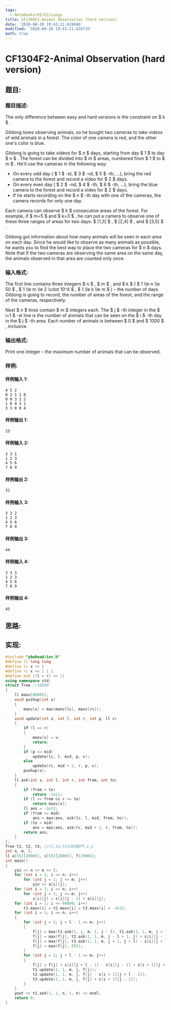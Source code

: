 ```yaml
---
tags:
  - Notebooks/OI/OJ/Luogu
title: CF1304F2-Animal Observation (hard version)
date: '2020-08-20 19:43:21.628686'
modified: '2020-08-20 19:43:21.628716'
math: true
---
```


# CF1304F2-Animal Observation (hard version)

## 题目:

### 题目描述:

The only difference between easy and hard versions is the constraint on $ k $ .

Gildong loves observing animals, so he bought two cameras to take videos of wild animals in a forest. The color of one camera is red, and the other one's color is blue.

Gildong is going to take videos for $ n $ days, starting from day $ 1 $ to day $ n $ . The forest can be divided into $ m $ areas, numbered from $ 1 $ to $ m $ . He'll use the cameras in the following way:

- On every odd day ( $ 1 $ -st, $ 3 $ -rd, $ 5 $ -th, ...), bring the red camera to the forest and record a video for $ 2 $ days.
- On every even day ( $ 2 $ -nd, $ 4 $ -th, $ 6 $ -th, ...), bring the blue camera to the forest and record a video for $ 2 $ days.
- If he starts recording on the $ n $ -th day with one of the cameras, the camera records for only one day.

Each camera can observe $ k $ consecutive areas of the forest. For example, if $ m=5 $ and $ k=3 $ , he can put a camera to observe one of these three ranges of areas for two days: $ [1,3] $ , $ [2,4] $ , and $ [3,5] $ .

Gildong got information about how many animals will be seen in each area on each day. Since he would like to observe as many animals as possible, he wants you to find the best way to place the two cameras for $ n $ days. Note that if the two cameras are observing the same area on the same day, the animals observed in that area are counted only once.

### 输入格式:

The first line contains three integers $ n $ , $ m $ , and $ k $ ( $ 1 \le n \le 50 $ , $ 1 \le m \le 2 \cdot 10^4 $ , $ 1 \le k \le m $ ) – the number of days Gildong is going to record, the number of areas of the forest, and the range of the cameras, respectively.

Next $ n $ lines contain $ m $ integers each. The $ j $ -th integer in the $ i+1 $ -st line is the number of animals that can be seen on the $ i $ -th day in the $ j $ -th area. Each number of animals is between $ 0 $ and $ 1000 $ , inclusive.

### 输出格式:

Print one integer – the maximum number of animals that can be observed.

### 样例:

#### 样例输入 1:

```
4 5 2
0 2 1 1 0
0 0 3 1 2
1 0 4 3 1
3 3 0 0 4
```

#### 样例输出 1:

```
25
```

#### 样例输入 2:

```
3 3 1
1 2 3
4 5 6
7 8 9
```

#### 样例输出 2:

```
31
```

#### 样例输入 3:

```
3 3 2
1 2 3
4 5 6
7 8 9
```

#### 样例输出 3:

```
44
```

#### 样例输入 4:

```
3 3 3
1 2 3
4 5 6
7 8 9
```

#### 样例输出 4:

```
45
```

## 思路:

## 实现:

```cpp
#include "ybwhead/ios.h"
#define ll long long
#define lc x << 1
#define rc x << 1 | 1
#define mid ((l + r) >> 1)
using namespace std;
struct Tree //线段树
{
    ll maxv[80005];
    void pushup(int x)
    {
        maxv[x] = max(maxv[lc], maxv[rc]);
    }
    void update(int x, int l, int r, int p, ll v)
    {
        if (l == r)
        {
            maxv[x] = v;
            return;
        }
        if (p <= mid)
            update(lc, l, mid, p, v);
        else
            update(rc, mid + 1, r, p, v);
        pushup(x);
    }
    ll ask(int x, int l, int r, int from, int to)
    {
        if (from > to)
            return -1e12;
        if (l >= from && r <= to)
            return maxv[x];
        ll ans = -1e12;
        if (from <= mid)
            ans = max(ans, ask(lc, l, mid, from, to));
        if (to > mid)
            ans = max(ans, ask(rc, mid + 1, r, from, to));
        return ans;
    }
};
Tree t1, t2, t3; //t1,t2,t3分别维护f,x,y
int n, m, l;
ll a[55][20005], s[55][20005], f[20005];
int main()
{
    yin >> n >> m >> l;
    for (int i = 1; i <= n; i++)
        for (int j = 1; j <= m; j++)
            yin >> a[i][j];
    for (int i = 1; i <= n; i++)
        for (int j = 1; j <= m; j++)
            s[i][j] = s[i][j - 1] + a[i][j];
    for (int i = 1; i <= 80000; i++)
        t1.maxv[i] = t2.maxv[i] = t3.maxv[i] = -1e12;
    for (int i = 1; i <= n; i++)
    {
        for (int j = 1; j + l - 1 <= m; j++)
        {
            f[j] = max(t1.ask(1, 1, m, 1, j - l), t1.ask(1, 1, m, j + l, m));
            f[j] = max(f[j], t2.ask(1, 1, m, j - l + 1, j) + s[i][j - 1]);
            f[j] = max(f[j], t3.ask(1, 1, m, j + 1, j + l) - s[i][j + l - 1]);
            f[j] = max(f[j], 0ll);
        }
        for (int j = 1; j + l - 1 <= m; j++)
        {
            f[j] = f[j] + s[i][j + l - 1] - s[i][j - 1] + s[i + 1][j + l - 1] - s[i + 1][j - 1];
            t1.update(1, 1, m, j, f[j]);
            t2.update(1, 1, m, j, f[j] - s[i + 1][j + l - 1]);
            t3.update(1, 1, m, j, f[j] + s[i + 1][j - 1]);
        }
    }
    yout << t1.ask(1, 1, n, 1, n) << endl;
    return 0;
}

```
